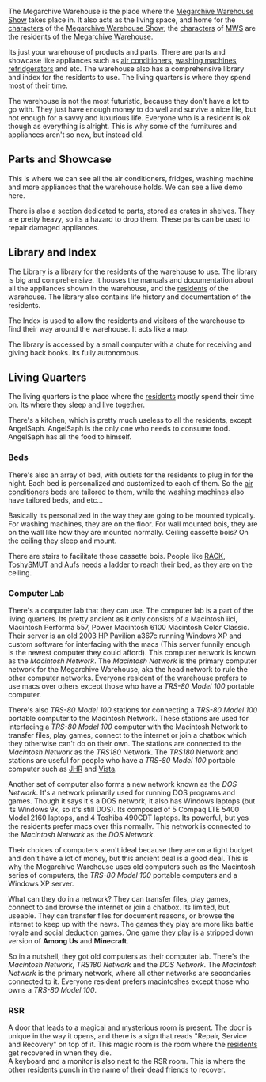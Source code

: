 The Megarchive Warehouse is the place where the [Megarchive Warehouse Show](Megarchive%20Warehouse%20Show.md) takes place in. It also acts as the living space, and home for the [characters](../Characters/Characters.md) of the [Megarchive Warehouse Show](Megarchive%20Warehouse%20Show.md); the [characters](Characters.md)  of [MWS](Megarchive%20Warehouse%20Show.md) are the residents of the [Megarchive Warehouse](Megarchive%20Warehouse.md).

Its just your warehouse of products and parts. There are parts and showcase like appliances such as [air conditioners](Air%20Conditioners.md), [washing machines](Washing%20Machines.md), [refridgerators](Refridgerators.md) and etc. The warehouse also has a comprehensive library and index for the residents to use. The living quarters is where they spend most of their time.

The warehouse is not the most futuristic, because they don't have a lot to go with. They just have enough money to do well and survive a nice life, but not enough for a savvy and luxurious life. Everyone who is a resident is ok though as everything is alright. This is why some of the furnitures and appliances aren't so new, but instead old.

## Parts and Showcase

This is where we can see all the air conditioners, fridges, washing machine and more appliances that the warehouse holds. We can see a live demo here.

There is also a section dedicated to parts, stored as crates in shelves. They are pretty heavy, so its a hazard to drop them. These parts can be used to repair damaged appliances.

## Library and Index
The Library is a library for the residents of the warehouse to use. The library is big and comprehensive. It houses the manuals and documentation about all the appliances shown in the warehouse, and the [residents](Characters.md) of the warehouse. The library also contains life history and documentation of the residents.

The Index is used to allow the residents and visitors of the warehouse to find their way around the warehouse. It acts like a map.

The library is accessed by a small computer with a chute for receiving and giving back books. Its fully autonomous.

## Living Quarters
The living quarters is the place where the [residents](Characters.md) mostly spend their time on. Its where they sleep and live together. 

There's a kitchen, which is pretty much useless to all the residents, except AngelSaph. AngelSaph is the only one who needs to consume food. AngelSaph has all the food to himself.


### Beds
There's also an array of bed, with outlets for the residents to plug in for the night. Each bed is personalized and customized to each of them. So the [air conditioners](Air%20Conditioners.md) beds are tailored to them, while the [washing machines](Washing%20Machines.md) also have tailored beds, and etc...

Basically its personalized in the way they are going to be mounted typically. For washing machines, they are on the floor. For wall mounted bois, they are on the wall like how they are mounted normally. Ceiling cassette bois? On the ceiling they sleep and mount.

There are stairs to facilitate those cassette bois. People like [RACK](RACK.md), [ToshySMUT](ToshySMUT.md) and [Aufs](Aufs.md) needs a ladder to reach their bed, as they are on the ceiling. 

### Computer Lab
There's a computer lab that they can use. The computer lab is a part of the living quarters. Its pretty ancient as it only consists of a Macintosh iici, Macintosh Performa 557, Power Macintosh 6100 Macintosh Color Classic. Their server is an old 2003 HP Pavilion a367c running Windows XP and custom software for interfacing with the macs (This server funnily enough is the newest computer they could afford). This computer network is known as the *Macintosh Network*. The *Macintosh Network* is the primary computer network for the Megarchive Warehouse, aka the head network to rule the other computer networks. Everyone resident of the warehouse prefers to use macs over others except those who have a *TRS-80 Model 100* portable computer.

There's also *TRS-80 Model 100* stations for connecting a *TRS-80 Model 100* portable computer to the Macintosh Network. These stations are used for interfacing a *TRS-80 Model 100* computer with the Macintosh Network to transfer files, play games, connect to the internet or join a chatbox which they otherwise can't do on their own. The stations are connected to the *Macintosh Network* as the *TRS180* Network. The *TRS180* Network and stations are useful for people who have a *TRS-80 Model 100* portable computer such as [JHR](JHR.md) and [Vista](Vista.md). 

Another set of computer also forms a new network known as the *DOS Network*. It's a network primarily used for running DOS programs and games. Though it says it's a DOS network, it also has Windows laptops (but its Windows 9x, so it's still DOS). Its composed of 5 Compaq LTE 5400 Model 2160 laptops, and 4 Toshiba 490CDT laptops. Its powerful, but yes the residents prefer macs over this normally. This network is connected to the *Macintosh Network* as the *DOS Network*.

Their choices of computers aren't ideal because they are on a tight budget and don't have a lot of money, but this ancient deal is a good deal. This is why the Megarchive Warehouse uses old computers such as the Macintosh series of computers, the *TRS-80 Model 100* portable computers and a Windows XP server.

What can they do in a network? They can transfer files, play games, connect to and browse the internet or join a chatbox. Its limited, but useable. They can transfer files for document reasons, or browse the internet to keep up with the news. The games they play are more like battle royale and social deduction games. One game they play is a stripped down version of **Among Us** and **Minecraft**.

So in a nutshell, they got old computers as their computer lab. There's the *Macintosh Network*, *TRS180 Network* and the *DOS Network*. The *Macintosh Network* is the primary network, where all other networks are secondaries connected to it. Everyone resident prefers macintoshes except those who owns a *TRS-80 Model 100*.
### RSR

A door that leads to a magical and mysterious room is present. The door is unique in the way it opens, and there is a sign that reads "Repair, Service and Recovery" on top of it. This magic room is the room where the [residents](Characters.md) get recovered in when they die.  
A keyboard and a monitor is also next to the RSR room. This is where the other residents punch in the name of their dead friends to recover.